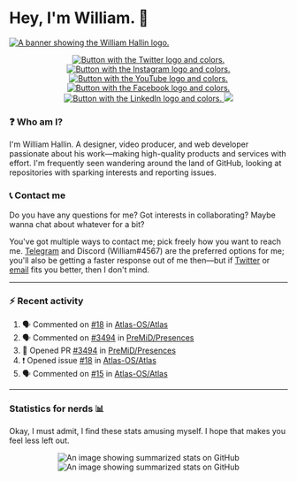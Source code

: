 <!-- HEADER -->
# Hey, I'm William. 👋
<a href="https://williamhallin.com"><img src="https://raw.githubusercontent.com/whallin/whallin/master/img_header.png" alt="A banner showing the William Hallin logo."></a>

<!-- SOCIALS -->
<p align="center">
	<a href="https://twitter.com/w_hallin">
      	<img src="https://img.shields.io/badge/twitter-%231DA1F2.svg?&style=for-the-badge&logo=twitter&logoColor=white" alt="Button with the Twitter logo and colors.">
  </a>
	<a href="https://instagram.com/williamhallin">
      	<img src="https://img.shields.io/badge/instagram-%23E4405F.svg?&style=for-the-badge&logo=instagram&logoColor=white" alt="Button with the Instagram logo and colors.">
  </a>
	<a href="https://youtube.com/williamhallin">
      	<img src="https://img.shields.io/badge/youtube-%23FF0000.svg?&style=for-the-badge&logo=youtube&logoColor=white" alt="Button with the YouTube logo and colors.">
  </a>
	<a href="https://dribbble.com/whallin/">
      	<img src="https://img.shields.io/badge/dribbble-%23EA4C89.svg?&style=for-the-badge&logo=dribbble&logoColor=white" alt="Button with the Facebook logo and colors.">
  </a>
	<a href="https://linkedin.com/in/williamhallin/">
      	<img src="https://img.shields.io/badge/linkedin-%230077B5.svg?&style=for-the-badge&logo=linkedin&logoColor=white" alt="Button with the LinkedIn logo and colors.">
  </a>
 	<img src="https://badges.pufler.dev/visits/whallin/whallin?style=for-the-badge">
</p>

<!-- BIOGRAPHY -->
### ❓ Who am I?
I'm William Hallin. A designer, video producer, and web developer passionate about his work—making high-quality products and services with effort. I'm frequently seen wandering around the land of GitHub, looking at repositories with sparking interests and reporting issues.

<!-- CONTACT -->
### 📞 Contact me 
Do you have any questions for me? Got interests in collaborating? Maybe wanna chat about whatever for a bit? 

You've got multiple ways to contact me; pick freely how you want to reach me. <a href="https://t.me/whalllin">Telegram</a> and Discord (William#4567) are the preferred options for me; you'll also be getting a faster response out of me then—but if <a href="https://twitter.com/w_hallin">Twitter</a> or <a href="mailto:hello@xenforq.com?subject=Hey William!">email</a> fits you better, then I don't mind. 

<!-- hr -->
<hr>

<!-- ACTIVITY -->
### ⚡️ Recent activity
<!--START_SECTION:activity-->
1. 🗣 Commented on [#18](https://github.com/Atlas-OS/Atlas/issues/18) in [Atlas-OS/Atlas](https://github.com/Atlas-OS/Atlas)
2. 🗣 Commented on [#3494](https://github.com/PreMiD/Presences/issues/3494) in [PreMiD/Presences](https://github.com/PreMiD/Presences)
3. 💪 Opened PR [#3494](https://github.com/PreMiD/Presences/pull/3494) in [PreMiD/Presences](https://github.com/PreMiD/Presences)
4. ❗️ Opened issue [#18](https://github.com/Atlas-OS/Atlas/issues/18) in [Atlas-OS/Atlas](https://github.com/Atlas-OS/Atlas)
5. 🗣 Commented on [#15](https://github.com/Atlas-OS/Atlas/issues/15) in [Atlas-OS/Atlas](https://github.com/Atlas-OS/Atlas)
<!--END_SECTION:activity-->

<!-- hr -->
<hr>

<!-- GITHUB STATS -->
### Statistics for nerds 📊
Okay, I must admit, I find these stats amusing myself. I hope that makes you feel less left out.</p>

<p align="center">
  <img src="https://github-readme-stats.vercel.app/api?username=whallin&hide_border=true&bg_color=1d1d1d&title_color=e9e9e9&text_color=e9e9e9&include_all_commits=true&count_private=true&show_icons=true&icon_color=ffaf40" alt="An image showing summarized stats on GitHub">
  <img src="https://github-readme-stats.vercel.app/api/top-langs/?username=whallin&hide_border=true&bg_color=1d1d1d&title_color=e9e9e9&text_color=e9e9e9&layout=compact&langs_count=4" alt="An image showing summarized stats on GitHub">
</p>
